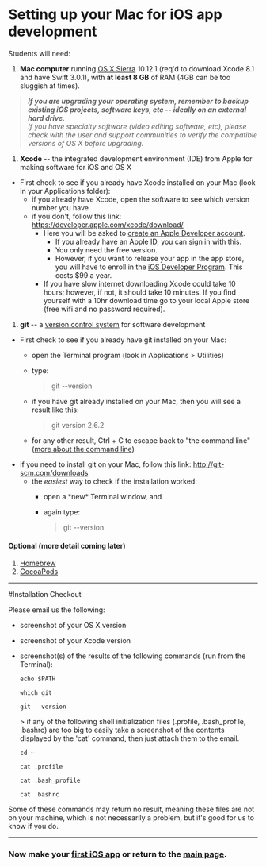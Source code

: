 # Setting up your Mac for iOS app development
Students will need:

1. **Mac computer** running [OS X Sierra](https://en.wikipedia.org/wiki/MacOS_Sierra#System_requirements) 10.12.1 (req'd to download Xcode 8.1 and have Swift 3.0.1), with **at least 8 GB** of RAM (4GB can be too sluggish at times).

  > **_If you are upgrading your operating system, remember to backup existing iOS projects, software keys, etc -- ideally on an external hard drive_**.  
  > _If you have specialty software (video editing software, etc), please check with the user and support communities to verify the compatible versions of OS X *before* upgrading._

1. **Xcode** -- the integrated development environment (IDE) from Apple for making software for iOS and OS X
  - First check to see if you already have Xcode installed on your Mac (look in your Applications folder):
    - if you already have Xcode, open the software to see which version number you have
    - if you don't, follow this link: https://developer.apple.com/xcode/download/
      - Here you will be asked to [create an Apple Developer account](https://developer.apple.com/register/index.action).
        + If you already have an Apple ID, you can sign in with this.
        + You only need the free version. 
        + However, if you want to release your app in the app store, you will have to enroll in the [iOS Developer Program](https://developer.apple.com/programs/start/standard/).  This costs $99 a year.
      - If you have slow internet downloading Xcode could take 10 hours; however, if not, it should take 10 minutes. If you find yourself with a 10hr download time go to your local Apple store (free wifi and no password required).

1. **git** -- a [version control system](https://en.wikipedia.org/wiki/Version_control) for software development
  - First check to see if you already have git installed on your Mac:
    - open the Terminal program (look in Applications > Utilities)
    - type:
    
      > git --version
    
    - if you have git already installed on your Mac, then you will see a result like this:
    
      > git version 2.6.2
    
    - for any other result, Ctrl + C to escape back to "the command line" ([more about the command line](./command-line.md))
  - if you need to install git on your Mac, follow this link: http://git-scm.com/downloads
    - the *easiest* way to check if the installation worked:
      - open a \*new* Terminal window, and
      - again type:
      
        > git --version

#### Optional (more detail coming later)
1. [Homebrew](http://brew.sh/)
1. [CocoaPods](http://cocoapods.org)


---
#Installation Checkout

Please email us the following:
- screenshot of your OS X version
- screenshot of your Xcode version
- screenshot(s) of the results of the following commands (run from the Terminal):

    ```
    echo $PATH
    ```
    ```
    which git
    ```
    ```
    git --version
    ```

    \> if any of the following shell initialization files (.profile, .bash_profile, .bashrc) are too big to easily take a screenshot of the contents displayed by the 'cat' command, then just attach them to the email.

    ```
    cd ~
    ```
    ```
    cat .profile
    ```
    ```
    cat .bash_profile
    ```
    ```
    cat .bashrc
    ```

Some of these commands may return no result, meaning these files are not on your machine, which is not necessarily a problem, but it's good for us to know if you do.

---
### Now make your [first iOS app](first.md) or return to the [main page](README.md).
